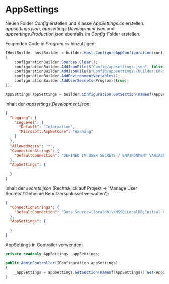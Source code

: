# AppSettings
Neuen Folder *Config* erstellen und Klasse *AppSettings.cs* erstellen. *appsettings.json*, *appsettings.Development.json* und *appsettings.Production.json* ebenfalls im *Config*-Folder erstellen.

Folgenden Code in *Program.cs* hinzufügen:
```C#
IHostBuilder hostBuilder = builder.Host.ConfigureAppConfiguration(configurationBuilder =>
{
    configurationBuilder.Sources.Clear();
    configurationBuilder.AddJsonFile($"Config/appsettings.json", false);
    configurationBuilder.AddJsonFile($"Config/appsettings.{builder.Environment.EnvironmentName}.json", true);
    configurationBuilder.AddEnvironmentVariables();
    configurationBuilder.AddUserSecrets<Program>(true);
});

AppSettings appSettings = builder.Configuration.GetSection(nameof(AppSettings)).Get<AppSettings>();
```

Inhalt der *appsettings.Development.json*:
```json
{
  "Logging": {
    "LogLevel": {
      "Default": "Information",
      "Microsoft.AspNetCore": "Warning"
    }
  },
  "AllowedHosts": "*",
  "ConnectionStrings": {
    "DefaultConnection": "DEFINED IN USER SECRETS / ENVIRONMENT VARIABLE"
  },
  "AppSettings": {
    
  }
}
```

Inhalt der *secrets.json* (Rechtsklick auf Projekt -> 'Manage User Secrets'/'Geheime Benutzerschlüssel verwalten'):
```json
{
  "ConnectionStrings": {
    "DefaultConnection": "Data Source=(localdb)\\MSSQLLocalDB;Initial Catalog=BudgetManager;Integrated Security=True;Connect Timeout=30;Encrypt=False;Trust Server Certificate=False;Application Intent=ReadWrite;Multi Subnet Failover=False"
  },
  "AppSettings": {
    
  }
}
```

AppSettings in Controller verwenden:
```C#
private readonly AppSettings _appSettings;

public AdminController(IConfiguration appSettings)
{
    _appSettings = appSettings.GetSection(nameof(AppSettings)).Get<AppSettings>();
}
```